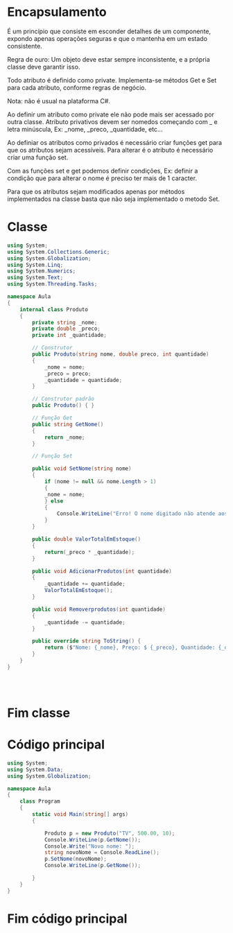 # Encapsulamento

É um princípio que consiste em esconder detalhes de um componente, expondo apenas operações seguras e que o mantenha em um estado consistente.

Regra de ouro: Um objeto deve estar sempre inconsistente, e a própria classe deve garantir isso.

Todo atributo é definido como private. Implementa-se métodos Get e Set para cada atributo, conforme regras de negócio.

Nota: não é usual na plataforma C#.

Ao definir um atributo como private ele não pode mais ser acessado por outra classe. Atributo privativos devem ser nomedos começando com _ e letra minúscula, Ex: _nome, _preco, _quantidade, etc...

Ao definiar os atributos como privados é necessário criar funções get para que os atributos sejam acessíveis. Para alterar é o atributo é necessário criar uma função set.

Com as funções set e get podemos definir condições, Ex: definir a condição que para alterar o nome é preciso ter mais de 1 caracter.

Para que os atributos sejam modificados apenas por métodos implementados na classe basta que não seja implementado o metodo Set.


# Classe
```c#
using System;
using System.Collections.Generic;
using System.Globalization;
using System.Linq;
using System.Numerics;
using System.Text;
using System.Threading.Tasks;

namespace Aula
{
    internal class Produto
    {
        private string _nome;
        private double _preco;
        private int _quantidade; 

        // Construtor
        public Produto(string nome, double preco, int quantidade)
        {
            _nome = nome;
            _preco = preco;
            _quantidade = quantidade;
        } 

        // Construtor padrão
        public Produto() { }

        // Função Get
        public string GetNome() 
        { 
            return _nome; 
        }

        // Função Set

        public void SetNome(string nome) 
        {
            if (nome != null && nome.Length > 1) 
            {
            _nome = nome;
            } else 
            {
                Console.WriteLine("Erro! O nome digitado não atende aos padrões");
            }
        }

        public double ValorTotalEmEstoque()
        {
            return(_preco * _quantidade);
        }

        public void AdicionarProdutos(int quantidade)
        {
            _quantidade += quantidade;
            ValorTotalEmEstoque();
        }

        public void Removerprodutos(int quantidade) 
        {
            _quantidade -= quantidade;
        }

        public override string ToString() {
            return ($"Nome: {_nome}, Preço: $ {_preco}, Quantidade: {_quantidade}, Valor total: {ValorTotalEmEstoque().ToString("F2", CultureInfo.InvariantCulture)}");
        }
    }
}





```
# Fim classe


# Código principal
```c#
using System;
using System.Data;
using System.Globalization;

namespace Aula
{
    class Program
    {
        static void Main(string[] args)
        {

            Produto p = new Produto("TV", 500.00, 10);
            Console.WriteLine(p.GetNome());
            Console.Write("Novo nome: ");
            string novoNome = Console.ReadLine();
            p.SetNome(novoNome);
            Console.WriteLine(p.GetNome());

        }               
    }
}

```
# Fim código principal